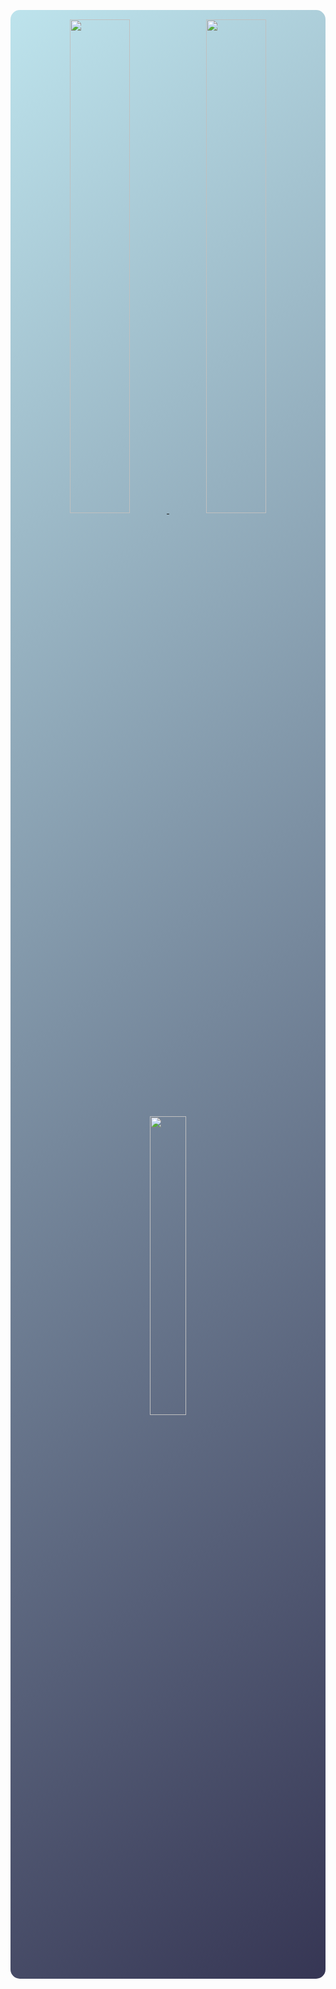 <p align=center style="padding:15px; background: linear-gradient(140deg, rgb(189, 227, 236), rgb(54, 54, 84)); border-radius: 15px">
    <a href="https://yunfachi.dev">
        <img src="https://yunfachi.github.io/static/cdn/img/bio.svg" width=45% x=-10px>
    </a>
    <a href="https://discord.com/users/553278836226129933">
        <img src="https://lanyard-profile-readme.vercel.app/api/553278836226129933?bg=151718" width=45%>
    </a>
    <img src="https://moe-counter.glitch.me/get/@yunfachi1?theme=rule34" width=35%>
</p>
